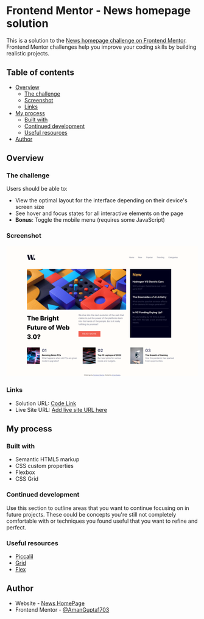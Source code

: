 # Frontend Mentor - News homepage solution

This is a solution to the [News homepage challenge on Frontend Mentor](https://www.frontendmentor.io/challenges/news-homepage-H6SWTa1MFl). Frontend Mentor challenges help you improve your coding skills by building realistic projects. 

## Table of contents

- [Overview](#overview)
  - [The challenge](#the-challenge)
  - [Screenshot](#screenshot)
  - [Links](#links)
- [My process](#my-process)
  - [Built with](#built-with)
  - [Continued development](#continued-development)
  - [Useful resources](#useful-resources)
- [Author](#author)

## Overview

### The challenge

Users should be able to:

- View the optimal layout for the interface depending on their device's screen size
- See hover and focus states for all interactive elements on the page
- **Bonus**: Toggle the mobile menu (requires some JavaScript)

### Screenshot

![](Output/desktop-output.png)


### Links

- Solution URL: [Code Link](https://github.com/AmanGupta1703/News-Homepage)
- Live Site URL: [Add live site URL here](https://your-live-site-url.com)

## My process

### Built with

- Semantic HTML5 markup
- CSS custom properties
- Flexbox
- CSS Grid

### Continued development

Use this section to outline areas that you want to continue focusing on in future projects. These could be concepts you're still not completely comfortable with or techniques you found useful that you want to refine and perfect.

### Useful resources

- [Piccalil](https://piccalil.li/blog/a-modern-css-reset/)
- [Grid](https://www.w3schools.com/css/css_grid.asp)
- [Flex](https://www.w3schools.com/css/css3_flexbox.asp)

## Author

- Website - [News HomePage](https://www.your-site.com)
- Frontend Mentor - [@AmanGupta1703](https://www.frontendmentor.io/profile/AmanGupta1703)